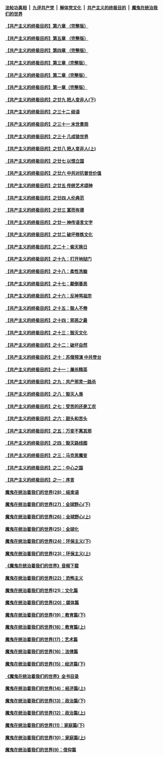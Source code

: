 ####  [法轮功真相](../../../../basic/blob/master/README.md?t=06091531) &nbsp;|&nbsp; [九评共产党](../../../../9ping.md/blob/master/README.md?t=06091531) &nbsp;|&nbsp; [解体党文化](../../../../jtdwh.md/blob/master/README.md?t=06091531)  &nbsp;|&nbsp; [共产主义的终极目的](../../../../gczydzjmd.md/blob/master/README.md?t=06091531) &nbsp;|&nbsp; [魔鬼在统治我们的世界](../../../../mgztzwmdsj.md/blob/master/README.md?t=06091531) 

#### [【共产主义的终极目的】第六章 （完整版）](../pages/nsc422/n11428913.md?t=06091531) 

#### [【共产主义的终极目的】第五章 （完整版）](../pages/nsc422/n11428912.md?t=06091531) 

#### [【共产主义的终极目的】第四章 （完整版）](../pages/nsc422/n11428907.md?t=06091531) 

#### [【共产主义的终极目的】第三章（完整版）](../pages/nsc422/n11428848.md?t=06091531) 

#### [【共产主义的终极目的】第二章（完整版）](../pages/nsc422/n11428831.md?t=06091531) 

#### [【共产主义的终极目的】第一章（完整版）](../pages/nsc422/n11417651.md?t=06091531) 

#### [【共产主义的终极目的】之廿九 把人变非人(下)](../pages/nsc422/n11344140.md?t=06091531) 

#### [【共产主义的终极目的】之三十二 结语](../pages/nsc422/n11360535.md?t=06091531) 

#### [【共产主义的终极目的】之三十一 末世景观](../pages/nsc422/n11351129.md?t=06091531) 

#### [【共产主义的终极目的】之三十 几成狼世界](../pages/nsc422/n11348280.md?t=06091531) 

#### [【共产主义的终极目的】之廿八 把人变非人(上)](../pages/nsc422/n11340492.md?t=06091531) 

#### [【共产主义的终极目的】之廿七 以恨立国](../pages/nsc422/n11336944.md?t=06091531) 

#### [【共产主义的终极目的】之廿六 中共对抗普世价值](../pages/nsc422/n11324785.md?t=06091531) 

#### [【共产主义的终极目的】之廿五 传统艺术颂神](../pages/nsc422/n11296396.md?t=06091531) 

#### [【共产主义的终极目的】之廿四 人伦典范](../pages/nsc422/n11296397.md?t=06091531) 

#### [【共产主义的终极目的】之廿三 富而有德](../pages/nsc422/n11283598.md?t=06091531) 

#### [【共产主义的终极目的】之廿一 神传语言文字](../pages/nsc422/n11263265.md?t=06091531) 

#### [【共产主义的终极目的】之廿二 破坏修炼文化](../pages/nsc422/n11245728.md?t=06091531) 

#### [【共产主义的终极目的】之二十：偷天换日](../pages/nsc422/n11238846.md?t=06091531) 

#### [【共产主义的终极目的】之十九：打开地狱门](../pages/nsc422/n11206376.md?t=06091531) 

#### [【共产主义的终极目的】之十八：柔性洗脑](../pages/nsc422/n11199994.md?t=06091531) 

#### [【共产主义的终极目的】之十七：颠倒善恶](../pages/nsc422/n11179782.md?t=06091531) 

#### [【共产主义的终极目的】之十六：反神骂祖宗](../pages/nsc422/n11166798.md?t=06091531) 

#### [【共产主义的终极目的】之十五：毁人不倦](../pages/nsc422/n11166792.md?t=06091531) 

#### [【共产主义的终极目的】之十四：邪恶之最](../pages/nsc422/n11150249.md?t=06091531) 

#### [【共产主义的终极目的】之十三：毁灭文化](../pages/nsc422/n11135227.md?t=06091531) 

#### [【共产主义的终极目的】之十二：破坏自然](../pages/nsc422/n11135214.md?t=06091531) 

#### [【共产主义的终极目的】之十：苏俄预演 中共登台](../pages/nsc422/n11118424.md?t=06091531) 

#### [【共产主义的终极目的】之十一：屠杀精英](../pages/nsc422/n11118442.md?t=06091531) 

#### [【共产主义的终极目的】之九：共产邪灵一路杀](../pages/nsc422/n11114139.md?t=06091531) 

#### [【共产主义的终极目的】之八：毁灭人类](../pages/nsc422/n11108503.md?t=06091531) 

#### [【共产主义的终极目的】之七：受苦的还是工农](../pages/nsc422/n11101809.md?t=06091531) 

#### [【共产主义的终极目的】之六：甜头和苦头](../pages/nsc422/n11096971.md?t=06091531) 

#### [【共产主义的终极目的】之五：万变不离其邪](../pages/nsc422/n11091285.md?t=06091531) 

#### [【共产主义的终极目的】之四：毁灭路线图](../pages/nsc422/n11086284.md?t=06091531) 

#### [【共产主义的终极目的】之三：马克思魔变](../pages/nsc422/n11061941.md?t=06091531) 

#### [【共产主义的终极目的】之二：中心之国](../pages/nsc422/n11047728.md?t=06091531) 

#### [【共产主义的终极目的】之一：序言](../pages/nsc422/n11086077.md?t=06091531) 

#### [魔鬼在统治着我们的世界(28)：结束语](../pages/nsc422/n10936246.md?t=06091531) 

#### [魔鬼在统治着我们的世界(27)：全球野心(下)](../pages/nsc422/n10928319.md?t=06091531) 

#### [魔鬼在统治着我们的世界(26)：全球野心(上)](../pages/nsc422/n10900318.md?t=06091531) 

#### [魔鬼在统治着我们的世界(25)：全球化](../pages/nsc422/n10788205.md?t=06091531) 

#### [魔鬼在统治着我们的世界(24)：环保主义(下)](../pages/nsc422/n10695307.md?t=06091531) 

#### [魔鬼在统治着我们的世界(23)：环保主义(上)](../pages/nsc422/n10688613.md?t=06091531) 

#### [《魔鬼在统治着我们的世界》音频下载](../pages/nsc422/n10635553.md?t=06091531) 

#### [魔鬼在统治着我们的世界(22)：恐怖主义](../pages/nsc422/n10614727.md?t=06091531) 

#### [魔鬼在统治着我们的世界(21)：文化篇](../pages/nsc422/n10597706.md?t=06091531) 

#### [魔鬼在统治着我们的世界(20)：媒体篇](../pages/nsc422/n10586579.md?t=06091531) 

#### [魔鬼在统治着我们的世界(19)：教育篇(下)](../pages/nsc422/n10564808.md?t=06091531) 

#### [魔鬼在统治着我们的世界(18)：教育篇(上)](../pages/nsc422/n10526970.md?t=06091531) 

#### [魔鬼在统治着我们的世界(17)：艺术篇](../pages/nsc422/n10499093.md?t=06091531) 

#### [魔鬼在统治着我们的世界(16)：法律篇](../pages/nsc422/n10485969.md?t=06091531) 

#### [魔鬼在统治着我们的世界(15)：经济篇(下)](../pages/nsc422/n10469975.md?t=06091531) 

#### [《魔鬼在统治着我们的世界》全书目录](../pages/nsc422/n10464261.md?t=06091531) 

#### [魔鬼在统治着我们的世界(14)：经济篇(上)](../pages/nsc422/n10457370.md?t=06091531) 

#### [魔鬼在统治着我们的世界(13)：政治篇(下)](../pages/nsc422/n10448270.md?t=06091531) 

#### [魔鬼在统治着我们的世界(12)：政治篇(上)](../pages/nsc422/n10444576.md?t=06091531) 

#### [魔鬼在统治着我们的世界(11)：家庭篇(下)](../pages/nsc422/n10440961.md?t=06091531) 

#### [魔鬼在统治着我们的世界(10)：家庭篇(上)](../pages/nsc422/n10435448.md?t=06091531) 

#### [魔鬼在统治着我们的世界(9)：信仰篇](../pages/nsc422/n10432159.md?t=06091531) 

